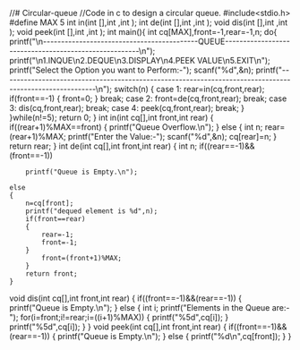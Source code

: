 //# Circular-queue
//Code in c to design a circular queue. 
#include<stdio.h>
#define MAX 5
int in(int [],int ,int );
int de(int [],int ,int );
void dis(int [],int ,int );
void peek(int [],int ,int );
int main(){
	int cq[MAX],front=-1,rear=-1,n;
	do{
		printf("\n-------------------------------------------QUEUE------------------------------------------------------\n");
		printf("\n1.INQUE\n2.DEQUE\n3.DISPLAY\n4.PEEK VALUE\n5.EXIT\n");
		printf("Select the Option you want to Perform:-");
		scanf("%d",&n);
		printf("--------------------------------------------------------------------------------------------------------\n");
		switch(n)
		{
			case 1:
				rear=in(cq,front,rear);
				if(front==-1)
				{
					front=0;
				}
				break;
			case 2:
				front=de(cq,front,rear);
				break;
			case 3:
				dis(cq,front,rear);
				break;
			case 4:
				peek(cq,front,rear);
				break;
		}
	}while(n!=5);
	return 0;
}
int in(int cq[],int front,int rear)
{
	if((rear+1)%MAX==front)
	{
		printf("Queue Overflow.\n");
	}
	else
	{
		int n;
		rear=(rear+1)%MAX;
		printf("Enter the Value:-");
		scanf("%d",&n);
		cq[rear]=n;
	}
return rear;
}
int de(int cq[],int front,int rear)
{
	int n;
	if((rear==-1)&&(front==-1))
	
		printf("Queue is Empty.\n");
	
	else
	{
	    n=cq[front];
	    printf("dequed element is %d",n);
		if(front==rear)
		{
			rear=-1;
			front=-1;
		}
			front=(front+1)%MAX;
		}
		return front;
	}


void dis(int cq[],int front,int rear)
{
	if((front==-1)&&(rear==-1))
	{
		printf("Queue is Empty.\n");
	}
	else
	{
		int i;
		printf("Elements in the Queue are:-");
		for(i=front;i!=rear;i=((i+1)%MAX))
		{
			printf("%5d",cq[i]);
		}
		printf("%5d",cq[i]);
	}
}
void peek(int cq[],int front,int rear)
{
	if((front==-1)&&(rear==-1))
	{
		printf("Queue is Empty.\n");
	}
	else
	{
		printf("%d\n",cq[front]);
	}
}
